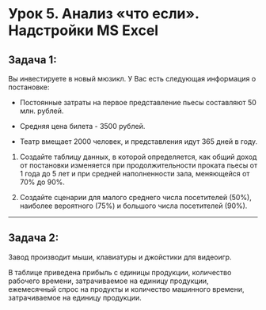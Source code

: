 # Урок 5. Анализ «что если». Надстройки MS Excel

## Задача 1:
Вы инвестируете в новый мюзикл. У Вас есть следующая информация о постановке:

- Постоянные затраты на первое представление пьесы составляют 50 млн. рублей.

- Средняя цена билета - 3500 рублей.

- Театр вмещает 2000 человек, и представления идут 365 дней в году.

1. Создайте таблицу данных, в которой определяется, как общий доход от постановки изменяется при продолжительности проката пьесы от 1 года до 5 лет и при средней наполненности зала, меняющейся от 70% до 90%.

2. Создайте сценарии для малого среднего числа посетителей (50%), наиболее вероятного (75%) и большого числа посетителей (90%).

-----
## Задача 2: 
Завод производит мыши, клавиатуры и джойстики для видеоигр. 

В таблице приведена прибыль с единицы продукции, количество рабочего времени, затрачиваемое на единицу продукции, ежемесячный спрос на продукты и количество машинного времени, затрачиваемое на единицу продукции.